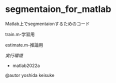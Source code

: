 # segmentaion_for_matlab

Matlab上でsegmentaionするためのコード　

train.m-学習用

estimate.m-推論用

*実行環境*

* matlab2022a


@autor yoshida keisuke
